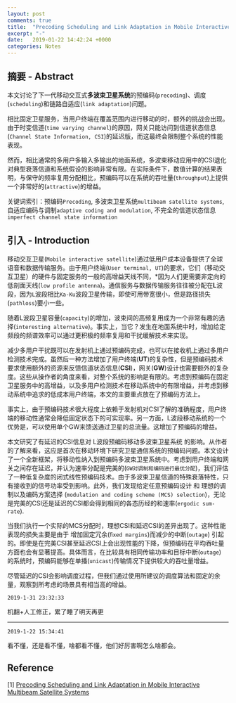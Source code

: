 ```yaml
---
layout: post
comments: true
title:  "Precoding Scheduling and Link Adaptation in Mobile Interactive Multibeam Satellite Systems"
excerpt: "-"
date:   2019-01-22 14:42:24 +0000
categories: Notes
---
```


<script type="text/javascript"
  src="https://cdn.mathjax.org/mathjax/latest/MathJax.js?config=TeX-AMS-MML_HTMLorMML">
</script>
## 摘要   -   Abstract

本文讨论了下一代移动交互式**多波束卫星系统**的预编码(`precoding`)、调度(`scheduling`)和链路自适应(`link adaptation`)问题。

相比固定卫星服务，当用户终端在覆盖范围内进行移动的时，额外的挑战会出现。由于时变信道(`time varying channel`)的原因，网关只能访问到信道状态信息(`Channel State Information, CSI`)的延迟版，而这最终会限制整个系统的性能表现。

然而，相比通常的多用户多输入多输出的地面系统，多波束移动应用中的CSI退化对典型衰落信道和系统假设的影响非常有限。在实际条件下，数值计算的结果表明，与保守的频率复用分配相比，预编码可以在系统的吞吐量(`throughput`)上提供一个非常好的(`attractive`)的增益。

关键词索引：预编码`Precoding`, 多波束卫星系统`multibeam satellite systems`, 自适应编码与调制`adaptive coding and modulation`, 不完全的信道状态信息`imperfect channel state information`

## 引入   -   Introduction

移动交互卫星(`Mobile interactive satellite`)通过低用户成本设备提供了全球语音和数据传输服务。由于用户终端(`User terminal, UT`)的要求，它们（移动交互卫星）的硬件与固定服务的一般的高增益天线不同，*因为人们更需要非定向的低剖面天线(`low profile antenna`)。通信服务与数据传输服务往往被分配在**L**波段，因为`L`波段相比`Ka-Ku`波段卫星传输，即使可用带宽很小，但是路径损失(`pathloss`)要小一些。

随着L波段卫星容量(`capacity`)的增加，波束间的高频复用成为一个非常有趣的选择(`interesting alternative`)。事实上，当它？发生在地面系统中时，增加给定频段的频谱效率可以通过更积极的频率复用和干扰缓解技术来实现。

减少多用户干扰既可以在发射机上通过预编码完成，也可以在接收机上通过多用户检测技术完成。虽然后一种方法增加了用户终端(**UT**)的复杂性，但是预编码技术要求使用额外的资源来反馈信道状态信息(**CSI**)，网关(**GW**)设计也需要额外的复杂度。这些从操作者的角度来看，对整个系统的影响是有限的。考虑到预编码在固定卫星服务中的高增益，以及多用户检测技术在移动系统中的有限增益，并考虑到移动系统中追求的低成本用户终端，本文的主要重点放在了预编码方法上。

事实上，由于预编码技术很大程度上依赖于发射机对CSI了解的准确程度，用户终端的移动性通常会降低固定状态下的可实现率。另一方面，L波段移动系统的一个优势是，可以使用单个GW来馈送通过卫星的总流量。这增加了预编码的增益。

本文研究了有延迟的CSI信息对 L波段预编码移动多波束卫星系统 的影响。从作者的了解来看，这应是首次在移动环境下研究卫星通信系统的预编码问题。本文设计了一个全新框架，将移动性纳入到预编码多波束卫星系统中。考虑到用户终端和网关之间存在延迟，并认为速率分配是完美的(`GW对调制和编码进行最优分配`)，我们评估了一种低复杂度的闭式线性预编码技术。由于多波束卫星信道的特殊衰落特性，只有接收到的信号功率受到影响。此外，我们发现给定任意预编码设计  和  理想的调制以及编码方案选择 (`modulation and coding scheme (MCS) selection`)，无论是完美的CSI还是延迟的CSI都会得到相同的各态历经的和速率(`ergodic sum-rate`).

当我们执行一个实际的MCS分配时，理想CSI和延迟CSI的差异出现了。这种性能表现的损失主要是由于 增加固定冗余(`ﬁxed margins`)而减少的中断(`outage`) 引起的。即使是在完美CSI甚至延迟CSI上会出现性能的下降，但预编码在平均吞吐量方面也会有显著提高。具体而言，在比较具有相同传输功率和目标中断(`outage`)  的系统时，预编码能够在单播(`unicast`)传输情况下提供较大的吞吐量增益。

尽管延迟的CSI会影响调度过程，但我们通过使用所建议的调度算法和固定的余量，观察到所考虑的场景具有相当高的增益。

`2019-1-31 23:32:33`

机翻+人工修正，累了睡了明天再更









---

`2019-1-22 15:34:41`

看不懂，还是看不懂，啥都看不懂，他们好厉害啊怎么啥都会。

## Reference

[1] [Precoding Scheduling and Link Adaptation in Mobile Interactive Multibeam Satellite Systems](https://ieeexplore.ieee.org/document/8353925)

